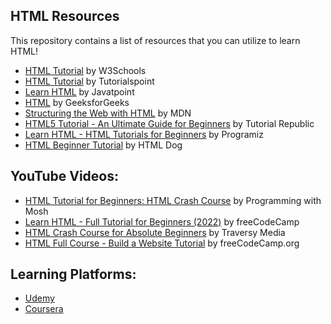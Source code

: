 ## HTML Resources

This repository contains a list of resources that you can utilize to learn HTML!

- [HTML Tutorial](https://www.w3schools.com/html/) by W3Schools
- [HTML Tutorial](https://www.tutorialspoint.com/html/index.htm) by Tutorialspoint
- [Learn HTML](https://www.javatpoint.com/html-tutorial) by Javatpoint
- [HTML](https://www.geeksforgeeks.org/html/) by GeeksforGeeks
- [Structuring the Web with HTML](https://developer.mozilla.org/en-US/docs/Learn/HTML) by MDN
- [HTML5 Tutorial - An Ultimate Guide for Beginners](https://www.tutorialrepublic.com/html-tutorial/) by Tutorial Republic
- [Learn HTML - HTML Tutorials for Beginners](https://www.programiz.com/html) by Programiz
- [HTML Beginner Tutorial](https://htmldog.com/guides/html/beginner/) by HTML Dog

## YouTube Videos:

- [HTML Tutorial for Beginners: HTML Crash Course](https://www.youtube.com/watch?v=qz0aGYrrlhU) by Programming with Mosh
- [Learn HTML - Full Tutorial for Beginners (2022)](https://www.youtube.com/watch?v=kUMe1FH4CHE) by freeCodeCamp
- [HTML Crash Course for Absolute Beginners](https://www.youtube.com/watch?v=UB1O30fR-EE) by Traversy Media
- [HTML Full Course - Build a Website Tutorial](https://www.youtube.com/watch?v=pQN-pnXPaVg) by freeCodeCamp.org

## Learning Platforms:

- [Udemy](https://www.udemy.com/)
- [Coursera](https://in.coursera.org/)

